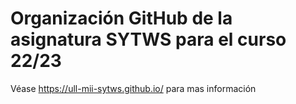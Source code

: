 # Organización GitHub de la asignatura SYTWS para el curso 22/23

Véase <https://ull-mii-sytws.github.io/> para mas información